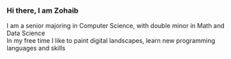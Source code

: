 ### Hi there, I am Zohaib
I am a senior majoring in Computer Science, with double minor in Math and Data Science\
In my free time I like to paint digital landscapes, learn new programming languages and skills

<!--
**ZDON-Official/ZDON-Official** is a ✨ _special_ ✨ repository because its `README.md` (this file) appears on your GitHub profile.

- 🔭 I’m currently working on CS degree\
- 🌱 I’m currently learning Data Science 
-->
